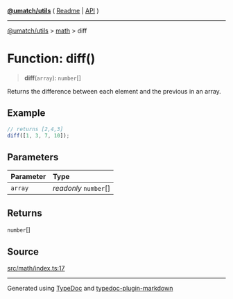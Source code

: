 [**@umatch/utils**](../../README.md) ( [Readme](../../README.md) \| [API](../../API.md) )

---

[@umatch/utils](../../API.md) > [math](../README.md) > diff

# Function: diff()

> **diff**(`array`): `number`[]

Returns the difference between each element and the previous in an array.

## Example

```ts
// returns [2,4,3]
diff([1, 3, 7, 10]);
```

## Parameters

| Parameter | Type                  |
| :-------- | :-------------------- |
| `array`   | _readonly_ `number`[] |

## Returns

`number`[]

## Source

[src/math/index.ts:17](https://github.com/umatch-oficial/utils/blob/a9008ad/src/math/index.ts#L17)

---

Generated using [TypeDoc](https://typedoc.org/) and [typedoc-plugin-markdown](https://www.npmjs.com/package/typedoc-plugin-markdown)

